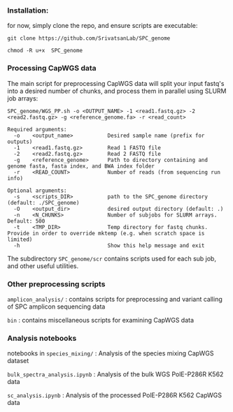 ### Installation:

for now, simply clone the repo, and ensure scripts are executable:

	git clone https://github.com/SrivatsanLab/SPC_genome
	
	chmod -R u+x  SPC_genome

### Processing CapWGS data

The main script for preprocessing CapWGS data will split your input fastq's into a desired number of chunks, and process them in parallel using SLURM job arrays: 

	SPC_genome/WGS_PP.sh -o <OUTPUT_NAME> -1 <read1.fastq.gz> -2 <read2.fastq.gz> -g <reference_genome.fa> -r <read_count>

	Required arguments:
	  -o    <output_name>           Desired sample name (prefix for outputs)
	  -1    <read1.fastq.gz>        Read 1 FASTQ file
	  -2    <read2.fastq.gz>        Read 2 FASTQ file
	  -g    <reference_genome>      Path to directory containing and genome fasta, fasta index, and BWA index folder
	  -r    <READ_COUNT>            Number of reads (from sequencing run info)

	Optional arguments:
	  -s    <scripts_DIR>           path to the SPC_genome directory (default: ./SPC_genome)
	  -O    <output_dir>            desired output directory (default: .)
	  -n    <N_CHUNKS>              Number of subjobs for SLURM arrays. Default: 500
	  -t    <TMP_DIR>               Temp directory for fastq chunks. Provide in order to override mktemp (e.g. when scratch space is limited)
	  -h                            Show this help message and exit
	  
The subdirectory `SPC_genome/scr` contains scripts used for each sub job, and other useful utilities.

### Other preprocessing scripts

`amplicon_analysis/` : contains scripts for preprocessing and variant calling of SPC amplicon sequencing data

`bin` : contains miscellaneous scripts for examining CapWGS data

### Analysis notebooks

notebooks in `species_mixing/` : Analysis of the species mixing CapWGS dataset

`bulk_spectra_analysis.ipynb` : Analysis of the bulk WGS PolE-P286R K562 data

`sc_analysis.ipynb` : Analysis of the processed PolE-P286R K562 CapWGS data